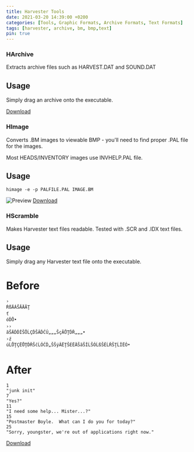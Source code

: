 ```yaml
---
title: Harvester Tools
date: 2021-03-20 14:39:00 +0200
categories: [Tools, Graphic Formats, Archive Formats, Text Formats]
tags: [harvester, archive, bm, bmp,text]  
pin: true
---
```



### HArchive

Extracts archive files such as HARVEST.DAT and SOUND.DAT

## Usage
Simply drag an archive onto the executable.

[Download](https://github.com/ermaccer/HArchive/releases/)


### HImage
Converts .BM images to viewable BMP - you'll need to
find proper .PAL file for the images.

Most HEADS/INVENTORY images use INVHELP.PAL file.

## Usage

```himage -e -p PALFILE.PAL IMAGE.BM```


![Preview](https://raw.githubusercontent.com/ermaccer/ermaccer.github.io/gh-pages/assets/tools/harvest/himage_preview.png)
[Download](https://github.com/ermaccer/HImage/releases)




### HScramble
Makes Harvester text files readable.
Tested with .SCR and .IDX text files.

## Usage
Simply drag any Harvester text file onto the executable.

# Before
```
›
ŔßÄÁŠĂÄĂŢ
ť
óĎŮ•
››
ăŠÄĎĎÎŠŮĹÇĎŠÂĎĆÚ„„„ŠçĂŮŢĎŘ„„„•
›ź
úĹŮŢÇËŮŢĎŘŠčĹÓĆĎ„ŠŠýÂËŢŠÉËÄŠăŠÎĹŠÓĹßŠĚĹŘŠŢĹÎËÓ•
```

# After

```
1
"junk init"
7
"Yes?"
11
"I need some help... Mister...?"
15
"Postmaster Boyle.  What can I do you for today?"
25
"Sorry, youngster, we're out of applications right now."
```
[Download](https://github.com/ermaccer/HScramble/releases)
